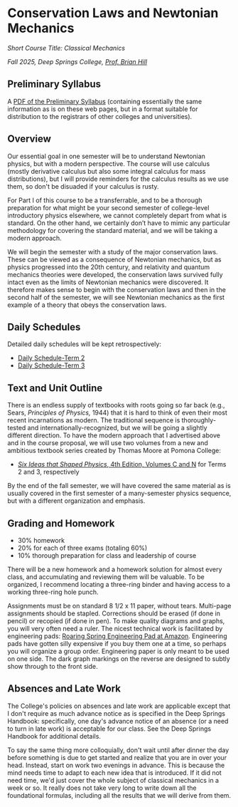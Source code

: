 # Conservation Laws and Newtonian Mechanics

*Short Course Title: Classical Mechanics*

*Fall 2025, Deep Springs College, [Prof. Brian Hill](https://brianhill.github.io)*

## Preliminary Syllabus

A [PDF of the Preliminary Syllabus](./ClassicalMechanicsPreliminarySyllabus.pdf) (containing essentially the same information as is on these web pages, but in a format suitable for distribution to the registrars of other colleges and universities).

## Overview

Our essential goal in one semester will be to understand Newtonian physics, but with a modern perspective. The course will use calculus (mostly derivative calculus but also some integral calculus for mass distributions), but I will provide reminders for the calculus results as we use them, so don't be disuaded if your calculus is rusty.

For Part I of this course to be a transferrable, and to be a thorough preparation for what might be your second semester of college-level introductory physics elsewhere, we cannot completely depart from what is standard. On the other hand, we certainly don’t have to mimic any particular methodology for covering the standard material, and we will be taking a modern approach.

We will begin the semester with a study of the major conservation laws. These can be viewed as a consequence of Newtonian mechanics, but as physics progressed into the 20th century, and relativity and quantum mechanics theories were developed, the conservation laws survived fully intact even as the limits of Newtonian mechanics were discovered. It therefore makes sense to begin with the conservation laws and then in the second half of the semester, we will see Newtonian mechanics as the first example of a theory that obeys the conservation laws.

## Daily Schedules

Detailed daily schedules will be kept retrospectively:

* [Daily Schedule-Term 2](./daily_schedule-term_2.html)
* [Daily Schedule-Term 3](./daily_schedule-term_3.html)

## Text and Unit Outline

There is an endless supply of textbooks with roots going so far back (e.g., Sears, *Principles of Physics,* 1944) that it is hard to think of even their most recent incarnations as modern. The traditional sequence is thoroughly-tested and internationally-recognized, but we will be going a slightly different direction. To have the modern approach that I advertised above and in the course proposal, we will use two volumes from a new and ambitious textbook series created by Thomas Moore at Pomona College:

* [*Six Ideas that Shaped Physics*, 4th Edition, Volumes C and N](http://www.physics.pomona.edu/sixideas/) for Terms 2 and 3, respectively

By the end of the fall semester, we will have covered the same material as is usually covered in the first semester of a many-semester physics sequence, but with a different organization and emphasis.

## Grading and Homework

* 30% homework
* 20% for each of three exams (totaling 60%)
* 10% thorough preparation for class and leadership of course 

There will be a new homework and a homework solution for almost every class, and accumulating and reviewing them will be valuable. To be organized, I recommend locating a three-ring binder and having access to a working three-ring hole punch.

Assignments must be on standard 8 1/2 x 11 paper, without tears. Multi-page assignments should be stapled. Corrections should be erased (if done in pencil) or recopied (if done in pen). To make quality diagrams and graphs, you will very often need a ruler. The nicest technical work is facilitated by engineering pads: [Roaring Spring Engineering Pad at Amazon](https://a.co/d/9vkXSes). Engineering pads have gotten silly expensive if you buy them one at a time, so perhaps you will organize a group order. Engineering paper is only meant to be used on one side. The dark graph markings on the reverse are designed to subtly show through to the front side.

## Absences and Late Work

The College's policies on absences and late work are applicable except that I don't require as much advance notice as is specified in the Deep Springs Handbook: specifically, one day's advance notice of an absence (or a need to turn in late work) is acceptable for our class. See the Deep Springs Handbook for additional details.

To say the same thing more colloquially, don't wait until after dinner the day before something is due to get started and realize that you are in over your head. Instead, start on work two evenings in advance. This is because the mind needs time to adapt to each new idea that is introduced. If it did not need time, we'd just cover the whole subject of classical mechanics in a week or so. It really does not take very long to write down all the foundational formulas, including all the results that we will derive from them.
